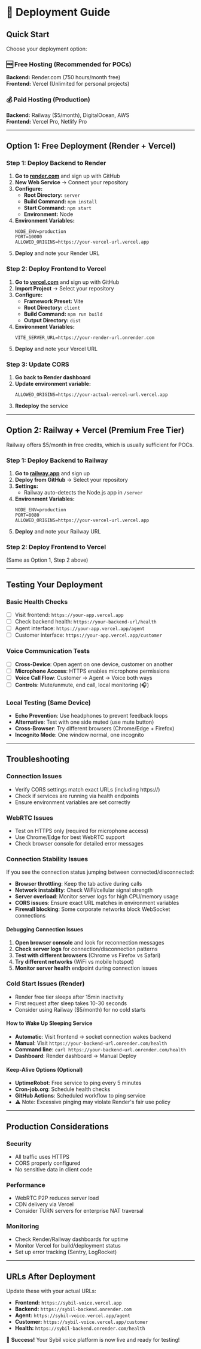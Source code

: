 # 🚀 Deployment Guide

## Quick Start

Choose your deployment option:

### 🆓 Free Hosting (Recommended for POCs)

**Backend:** Render.com (750 hours/month free)  
**Frontend:** Vercel (Unlimited for personal projects)

### 💰 Paid Hosting (Production)

**Backend:** Railway ($5/month), DigitalOcean, AWS  
**Frontend:** Vercel Pro, Netlify Pro

---

## Option 1: Free Deployment (Render + Vercel)

### Step 1: Deploy Backend to Render

1. **Go to [render.com](https://render.com)** and sign up with GitHub
2. **New Web Service** → Connect your repository
3. **Configure:**
   - **Root Directory:** `server`
   - **Build Command:** `npm install`
   - **Start Command:** `npm start`
   - **Environment:** Node
4. **Environment Variables:**
   ```env
   NODE_ENV=production
   PORT=10000
   ALLOWED_ORIGINS=https://your-vercel-url.vercel.app
   ```
5. **Deploy** and note your Render URL

### Step 2: Deploy Frontend to Vercel

1. **Go to [vercel.com](https://vercel.com)** and sign up with GitHub
2. **Import Project** → Select your repository
3. **Configure:**
   - **Framework Preset:** Vite
   - **Root Directory:** `client`
   - **Build Command:** `npm run build`
   - **Output Directory:** `dist`
4. **Environment Variables:**
   ```env
   VITE_SERVER_URL=https://your-render-url.onrender.com
   ```
5. **Deploy** and note your Vercel URL

### Step 3: Update CORS

1. **Go back to Render dashboard**
2. **Update environment variable:**
   ```env
   ALLOWED_ORIGINS=https://your-actual-vercel-url.vercel.app
   ```
3. **Redeploy** the service

---

## Option 2: Railway + Vercel (Premium Free Tier)

Railway offers $5/month in free credits, which is usually sufficient for POCs.

### Step 1: Deploy Backend to Railway

1. **Go to [railway.app](https://railway.app)** and sign up
2. **Deploy from GitHub** → Select your repository
3. **Settings:**
   - Railway auto-detects the Node.js app in `/server`
4. **Environment Variables:**
   ```env
   NODE_ENV=production
   PORT=8080
   ALLOWED_ORIGINS=https://your-vercel-url.vercel.app
   ```
5. **Deploy** and note your Railway URL

### Step 2: Deploy Frontend to Vercel

(Same as Option 1, Step 2 above)

---

## Testing Your Deployment

### Basic Health Checks
- [ ] Visit frontend: `https://your-app.vercel.app`
- [ ] Check backend health: `https://your-backend-url/health`
- [ ] Agent interface: `https://your-app.vercel.app/agent`
- [ ] Customer interface: `https://your-app.vercel.app/customer`

### Voice Communication Tests
- [ ] **Cross-Device**: Open agent on one device, customer on another
- [ ] **Microphone Access**: HTTPS enables microphone permissions
- [ ] **Voice Call Flow**: Customer → Agent → Voice both ways
- [ ] **Controls**: Mute/unmute, end call, local monitoring (🎧)

### Local Testing (Same Device)
- **Echo Prevention**: Use headphones to prevent feedback loops
- **Alternative**: Test with one side muted (use mute button)
- **Cross-Browser**: Try different browsers (Chrome/Edge + Firefox)
- **Incognito Mode**: One window normal, one incognito

---

## Troubleshooting

### Connection Issues

- Verify CORS settings match exact URLs (including https://)
- Check if services are running via health endpoints
- Ensure environment variables are set correctly

### WebRTC Issues

- Test on HTTPS only (required for microphone access)
- Use Chrome/Edge for best WebRTC support
- Check browser console for detailed error messages

### Connection Stability Issues

If you see the connection status jumping between connected/disconnected:

- **Browser throttling**: Keep the tab active during calls
- **Network instability**: Check WiFi/cellular signal strength
- **Server overload**: Monitor server logs for high CPU/memory usage
- **CORS issues**: Ensure exact URL matches in environment variables
- **Firewall blocking**: Some corporate networks block WebSocket connections

#### Debugging Connection Issues

1. **Open browser console** and look for reconnection messages
2. **Check server logs** for connection/disconnection patterns
3. **Test with different browsers** (Chrome vs Firefox vs Safari)
4. **Try different networks** (WiFi vs mobile hotspot)
5. **Monitor server health** endpoint during connection issues

### Cold Start Issues (Render)
- Render free tier sleeps after 15min inactivity
- First request after sleep takes 10-30 seconds
- Consider using Railway ($5/month) for no cold starts

#### How to Wake Up Sleeping Service
- **Automatic**: Visit frontend → socket connection wakes backend
- **Manual**: Visit `https://your-backend-url.onrender.com/health`
- **Command line**: `curl https://your-backend-url.onrender.com/health`
- **Dashboard**: Render dashboard → Manual Deploy

#### Keep-Alive Options (Optional)
- **UptimeRobot**: Free service to ping every 5 minutes
- **Cron-job.org**: Schedule health checks
- **GitHub Actions**: Scheduled workflow to ping service
- ⚠️ Note: Excessive pinging may violate Render's fair use policy

---

## Production Considerations

### Security
- All traffic uses HTTPS
- CORS properly configured  
- No sensitive data in client code

### Performance
- WebRTC P2P reduces server load
- CDN delivery via Vercel
- Consider TURN servers for enterprise NAT traversal

### Monitoring
- Check Render/Railway dashboards for uptime
- Monitor Vercel for build/deployment status
- Set up error tracking (Sentry, LogRocket)

---

## URLs After Deployment

Update these with your actual URLs:

- **Frontend:** `https://sybil-voice.vercel.app`
- **Backend:** `https://sybil-backend.onrender.com`
- **Agent:** `https://sybil-voice.vercel.app/agent`  
- **Customer:** `https://sybil-voice.vercel.app/customer`
- **Health:** `https://sybil-backend.onrender.com/health`

🎉 **Success!** Your Sybil voice platform is now live and ready for testing!
